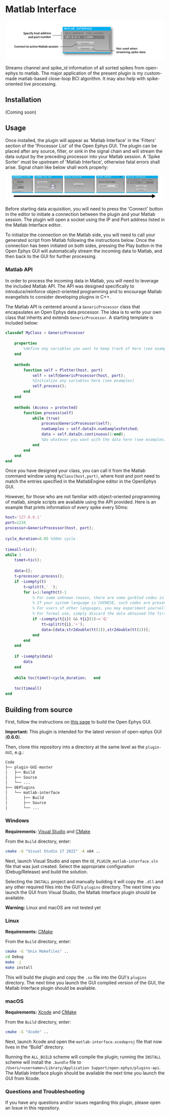 # Matlab Interface

![matlab-interface-screenshot](Resources/matlab-interface.png)

Streams channel and spike_id information of all sorted spikes from open-ephys to matlab. The major application of the present plugin is my custom-made matlab-based close-loop BCI algorithm. It may also help with spike-oriented live processing.


## Installation

(Coming soon)


## Usage

Once installed, the plugin will appear as 'Matlab Interface' in the 'Filters' section of the 'Processor List' of the Open Ephys GUI. The plugin can be placed after any source, filter, or sink in the signal chain and will stream the data output by the preceding processor into your Matlab session. A 'Spike Sorter' must be upstream of 'Matlab Interface', otherwise fatal errors shall arise. Signal chain like below shall work properly:

![matlab-interface-screenshot](Resources/chain.png)

Before starting data acquisition, you will need to press the 'Connect' button in the editor to initiate a connection between the plugin and your Matlab session. The plugin will open a socket using the IP and Port address listed in the Matlab Interface editor.

To initialize the connection on the Matlab side, you will need to call your generated script from Matlab following the instructions below. Once the connection has been initiated on both sides, pressing the Play button in the Open Ephys GUI will automatically stream the incoming data to Matlab, and then back to the GUI for further processing. 

### Matlab API

In order to process the incoming data in Matlab, you will need to leverage the included Matlab API. The API was designed specifically to introduce/reinforce object-oriented programming and to encourage Matlab evangelists to consider developing plugins in C++. 

The Matlab API is centered around a `GenericProcessor` class that encapsulates an Open Ephys data processor. The idea is to write your own class that inherits and extends `GenericProcessor`. A starting template is included below: 

```matlab
classdef MyClass < GenericProcessor

    properties
        %define any variables you want to keep track of here (see examples)
    end

    methods 
        function self = Plotter(host, port)
            self = self@GenericProcessor(host, port);
            %Initialize any variables here (see examples)
            self.process();
        end
    end

    methods (Access = protected)
        function process(self)
            while (true) 
                process@GenericProcessor(self); 
                numSamples = self.dataIn.numSamplesFetched;
                data = self.dataIn.continuous(1:end);
                %Do whatever you want with the data here (see examples)
            end
        end
    end
end
```

Once you have designed your class, you can call it from the Matlab command window using `MyClass(host,port)`, where host and port need to match the entries specified in the MatlabEngine editor in the OpenEphys GUI. 

However, for those who are not familiar with object-oriented programming of matlab, simple scripts are available using the API provided. Here is an example that prints information of every spike every 50ms:

```matlab
host='127.0.0.1'
port=1234
processor=GenericProcessor(host, port);

cycle_duration=0.05 %50ms cycle

timeall=tic();
while 1
    timet=tic();
	
    data=[];	
    t=processor.process();
    if ~isempty(t)
        t=split(t,' ');
        for i=1:length(t)-1
            % For some unknown reason, there are some garbled codes in the data received for the first time
            % If your system language is CHINESE, such codes are presented in the form of '屯'
            % For users of other languages, you may experiment yourself
            % For formal use, simply discard the data obtained the first time
            if ~isempty(t{i}) && t{i}(1)~='屯' 
                tt=split(t{i},'+');
                data=[data;str2double(tt(1)),str2double(tt(2))];
            end
        end
    end
	
    if ~isempty(data)
        data
    end
	
    while toc(timet)<cycle_duration;   end
	
    toc(timeall)
end
```





## Building from source

First, follow the instructions on [this page](https://open-ephys.github.io/gui-docs/Developer-Guide/Compiling-the-GUI.html) to build the Open Ephys GUI.

**Important:** This plugin is intended for the latest version of open-ephys GUI (**0.6.0**). 

Then, clone this repository into a directory at the same level as the `plugin-GUI`, e.g.:
 
```
Code
├── plugin-GUI-master
│   ├── Build
│   ├── Source
│   └── ...
├── OEPlugins
│   └── matlab-interface
│       ├── Build
│       ├── Source
│       └── ...
```

### Windows

**Requirements:** [Visual Studio](https://visualstudio.microsoft.com/) and [CMake](https://cmake.org/install/)

From the `Build` directory, enter:

```bash
cmake -G "Visual Studio 17 2022" -A x64 ..
```

Next, launch Visual Studio and open the `OE_PLUGIN_matlab-interface.sln` file that was just created. Select the appropriate configuration (Debug/Release) and build the solution.

Selecting the `INSTALL` project and manually building it will copy the `.dll` and any other required files into the GUI's `plugins` directory. The next time you launch the GUI from Visual Studio, the Matlab Interface plugin should be available.

**Warning:** Linux and macOS are not tested yet

### Linux

**Requirements:** [CMake](https://cmake.org/install/)

From the `Build` directory, enter:

```bash
cmake -G "Unix Makefiles" ..
cd Debug
make -j
make install
```

This will build the plugin and copy the `.so` file into the GUI's `plugins` directory. The next time you launch the GUI compiled version of the GUI, the Matlab Interface plugin should be available.


### macOS

**Requirements:** [Xcode](https://developer.apple.com/xcode/) and [CMake](https://cmake.org/install/)

From the `Build` directory, enter:

```bash
cmake -G "Xcode" ..
```

Next, launch Xcode and open the `matlab-interface.xcodeproj` file that now lives in the “Build” directory.

Running the `ALL_BUILD` scheme will compile the plugin; running the `INSTALL` scheme will install the `.bundle` file to `/Users/<username>/Library/Application Support/open-ephys/plugins-api`. The Matlab Interface plugin should be available the next time you launch the GUI from Xcode.

### Questions and Troubleshooting

If you have any questions and/or issues regarding this plugin, please open an Issue in this repository.
